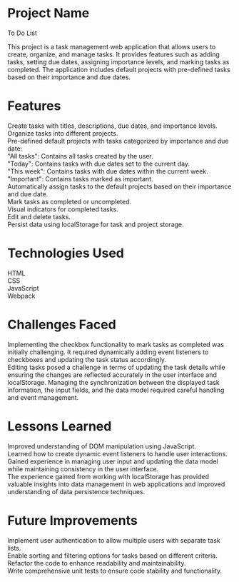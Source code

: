 # Project Name
To Do List

This project is a task management web application that allows users to create, organize, and manage tasks. It provides features such as adding tasks, setting due dates, assigning importance levels, and marking tasks as completed. The application includes default projects with pre-defined tasks based on their importance and due dates.

# Features

Create tasks with titles, descriptions, due dates, and importance levels.  
Organize tasks into different projects.  
Pre-defined default projects with tasks categorized by importance and due date:  
"All tasks": Contains all tasks created by the user.  
"Today": Contains tasks with due dates set to the current day.  
"This week": Contains tasks with due dates within the current week.  
"Important": Contains tasks marked as important.  
Automatically assign tasks to the default projects based on their importance and due date.  
Mark tasks as completed or uncompleted.  
Visual indicators for completed tasks.  
Edit and delete tasks.  
Persist data using localStorage for task and project storage.  

# Technologies Used

HTML  
CSS  
JavaScript  
Webpack  

# Challenges Faced

Implementing the checkbox functionality to mark tasks as completed was initially challenging. It required dynamically adding event listeners to checkboxes and updating the task status accordingly.  
Editing tasks posed a challenge in terms of updating the task details while ensuring the changes are reflected accurately in the user interface and localStorage. Managing the synchronization between the displayed task information, the input fields, and the data model required careful handling and event management.

# Lessons Learned

Improved understanding of DOM manipulation using JavaScript.   
Learned how to create dynamic event listeners to handle user interactions.  
Gained experience in managing user input and updating the data model while maintaining consistency in the user interface.  
The experience gained from working with localStorage has provided valuable insights into data management in web applications and improved understanding of data persistence techniques.  

# Future Improvements

Implement user authentication to allow multiple users with separate task lists.  
Enable sorting and filtering options for tasks based on different criteria.  
Refactor the code to enhance readability and maintainability.  
Write comprehensive unit tests to ensure code stability and functionality. 
